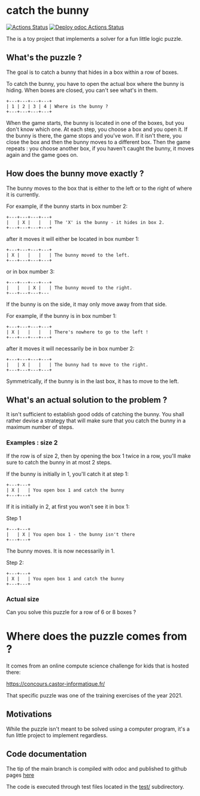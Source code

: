 # catch the bunny

[![Actions Status](https://github.com/mbarbin/catch-the-bunny/workflows/CI/badge.svg)](https://github.com/mbarbin/catch-the-bunny/actions/workflows/ci.yml)
[![Deploy odoc Actions Status](https://github.com/mbarbin/catch-the-bunny/workflows/Deploy-odoc/badge.svg)](https://github.com/mbarbin/catch-the-bunny/actions/workflows/deploy-odoc.yml)

The is a toy project that implements a solver for a fun little logic
puzzle.

## What's the puzzle ?

The goal is to catch a bunny that hides in a box within a row of
boxes.

To catch the bunny, you have to open the actual box where the bunny is
hiding. When boxes are closed, you can't see what's in them.
```
+---+---+---+---+
| 1 | 2 | 3 | 4 | Where is the bunny ?
+---+---+---+---+
```
When the game starts, the bunny is located in one of the boxes, but
you don't know which one. At each step, you choose a box and you open
it. If the bunny is there, the game stops and you've won. If it isn't
there, you close the box and then the bunny moves to a different box.
Then the game repeats : you choose another box, if you haven't caught
the bunny, it moves again and the game goes on.

## How does the bunny move exactly ?

The bunny moves to the box that is either to the left or to the right
of where it is currently.

For example, if the bunny starts in box number 2:
```
+---+---+---+---+
|   | X |   |   | The 'X' is the bunny - it hides in box 2.
+---+---+---+---+
```
after it moves it will either be located in box number 1:
```
+---+---+---+---+
| X |   |   |   | The bunny moved to the left.
+---+---+---+---+
```
or in box number 3:
```
+---+---+---+---+
|   |   | X |   | The bunny moved to the right.
+---+---+---+---
```
If the bunny is on the side, it may only move away from that side.

For example, if the bunny is in box number 1:
```
+---+---+---+---+
| X |   |   |   | There's nowhere to go to the left !
+---+---+---+---+
```
after it moves it will necessarily be in box number 2:
```
+---+---+---+---+
|   | X |   |   | The bunny had to move to the right.
+---+---+---+---+
```
Symmetrically, if the bunny is in the last box, it has to move to the
left.

## What's an actual solution to the problem ?

It isn't sufficient to establish good odds of catching the bunny. You
shall rather devise a strategy that will make sure that you catch the
bunny in a maximum number of steps.

### Examples : size 2

If the row is of size 2, then by opening the box 1 twice in a row,
you'll make sure to catch the bunny in at most 2 steps.

If the bunny is initially in 1, you'll catch it at step 1:
```
+---+---+
| X |   | You open box 1 and catch the bunny
+---+---+
```
If it is initially in 2, at first you won't see it in box 1:

Step 1
```
+---+---+
|   | X | You open box 1 - the bunny isn't there
+---+---+
```
The bunny moves. It is now necessarily in 1.

Step 2:
```
+---+---+
| X |   | You open box 1 and catch the bunny
+---+---+
```
### Actual size

Can you solve this puzzle for a row of 6 or 8 boxes ?

# Where does the puzzle comes from ?

It comes from an online compute science challenge for kids that is
hosted there:

https://concours.castor-informatique.fr/

That specific puzzle was one of the training exercises of the year
2021.

## Motivations

While the puzzle isn't meant to be solved using a computer program,
it's a fun little project to implement regardless.

## Code documentation

The tip of the main branch is compiled with odoc and published to
github pages
[here](https://mbarbin.github.io/catch-the-bunny/bunny/Bunny/index.html)

The code is executed through test files located in the [test/](test/)
subdirectory.
